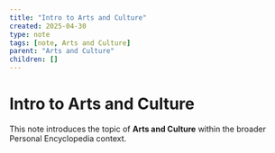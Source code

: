 ```yaml
---
title: "Intro to Arts and Culture"
created: 2025-04-30
type: note
tags: [note, Arts and Culture]
parent: "Arts and Culture"
children: []
---
```


# Intro to Arts and Culture

This note introduces the topic of **Arts and Culture** within the broader Personal Encyclopedia context.
